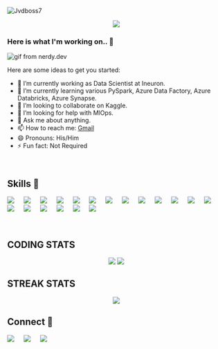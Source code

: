 <p align="left"> <img src="https://komarev.com/ghpvc/?username=Jvdboss7&label=Profile%20views&color=0e75b6&style=flat" alt="Jvdboss7" /> </p>
<div align='center'>
<img src='https://readme-typing-svg.herokuapp.com/?font=ubuntu&color=16A085&center=true&lines=Data+Scientist%20@%20iNeuron'/>
</div>

### Here is what I'm working on.. 👋

![gif from nerdy.dev](https://github.com/DeepranjanG/DeepranjanG/blob/main/AI.gif?raw=true)

Here are some ideas to get you started:

- 🔭 I’m currently working as Data Scientist at Ineuron.
- 🌱 I’m currently learning various PySpark, Azure Data Factory, Azure Databricks, Azure Synapse.
- 👯 I’m looking to collaborate on Kaggle.
- 🤔 I’m looking for help with MlOps.
- 💬 Ask me about anything.
- 📫 How to reach me: [Gmail](mailto:kdeepu070@gmail.com)
- 😄 Pronouns: His/Him
- ⚡ Fun fact: Not Required

<br>

## Skills 🚀 

[![](https://img.shields.io/badge/Tensorflow-fc820f?style=for-the-badge&logo=tensorflow&logoColor=white)](#) &emsp;
[![](https://img.shields.io/badge/Pytorch-fc820f?style=for-the-badge&logo=pytorch&logoColor=orange)](#) &emsp;
[![](https://img.shields.io/badge/ScikitLearn-389cc7?style=for-the-badge&logo=scikit-learn&logoColor=white)](#) &emsp;
[![](https://img.shields.io/badge/Keras-fc2814?style=for-the-badge&logo=keras&logoColor=white)](#) &emsp;
[![](https://img.shields.io/badge/Pandas-3e5e78?style=for-the-badge&logo=pandas&logoColor=white)](#) &emsp;
[![](https://img.shields.io/badge/numpy-695170?style=for-the-badge&logo=numpy&logoColor=white)](#) &emsp;
[![](https://img.shields.io/badge/OpenCV-a5eb60?style=for-the-badge&logo=opencv_python&logoColor=white)](#) &emsp;
[![](https://img.shields.io/badge/Python-3776AB?style=for-the-badge&logo=python&logoColor=white)](#) &emsp;
[![](https://img.shields.io/badge/HTML5-E34F26?style=for-the-badge&logo=html5&logoColor=white)](#) &emsp;
[![](https://img.shields.io/badge/CSS3-1572B6?style=for-the-badge&logo=css3&logoColor=white)](#) &emsp;
[![](https://img.shields.io/badge/C-00599C?style=for-the-badge&logo=c&logoColor=white)](#) &emsp;
[![](https://img.shields.io/badge/Markdown-494d4c?style=for-the-badge&logo=markdown&logoColor=white)](#) &emsp;
[![](https://img.shields.io/badge/Django-092E20?style=for-the-badge&logo=django&logoColor=white)](#) &emsp;
[![](https://img.shields.io/badge/Heroku-430098?style=for-the-badge&logo=heroku&logoColor=white)](#) &emsp;
[![](https://img.shields.io/badge/MySQL-00000F?style=for-the-badge&logo=mysql&logoColor=white)](#) &emsp;
[![](https://img.shields.io/badge/Bootstrap-732796?style=for-the-badge&logo=bootstrap&logoColor=white)](#) &emsp;
[![](https://img.shields.io/badge/Firebase-ffc117?style=for-the-badge&logo=firebase&logoColor=white)](#) &emsp;
[![](https://img.shields.io/badge/Git-f02913?style=for-the-badge&logo=git&logoColor=white)](#) &emsp;
[![](https://img.shields.io/badge/Linux-00000F?style=for-the-badge&logo=linux&logoColor=white)](#) &emsp;



<br>

## **CODING STATS**
<p align = 'center'>
    <img src='https://github-readme-stats-sigma-five.vercel.app/api?username=DeepranjanG&count_private=true&include_all_commits=true&show_icons=true&theme=gotham&hide_border=true&line_height=27'/>
    <img src='https://github-readme-stats-sigma-five.vercel.app/api/top-langs/?username=DeepranjanG&show_icons=true&hide=php,html,typescript,css,markdown&theme=gotham&line_height=27&hide_border=true'/>
</p>

## **STREAK STATS**
<p align = 'center'>
    <img src='https://github-readme-streak-stats.herokuapp.com/?user=DeepranjanG&theme=gotham&hide_border=true'>
</p>

## Connect 🤝

[![](https://img.shields.io/badge/Kaggle-00599C?style=for-the-badge&logo=kaggle&logoColor=white)](https://www.kaggle.com/kumardeepu) &emsp;
[![](https://img.shields.io/badge/LinkedIn-0077B5?style=for-the-badge&logo=linkedin&logoColor=white)](https://www.linkedin.com/in/deepranjang) &emsp;
[![](https://img.shields.io/badge/Gmail-D14836?style=for-the-badge&logo=gmail&logoColor=white)](mailto:kdeepu070@gmail.com) &emsp; 

